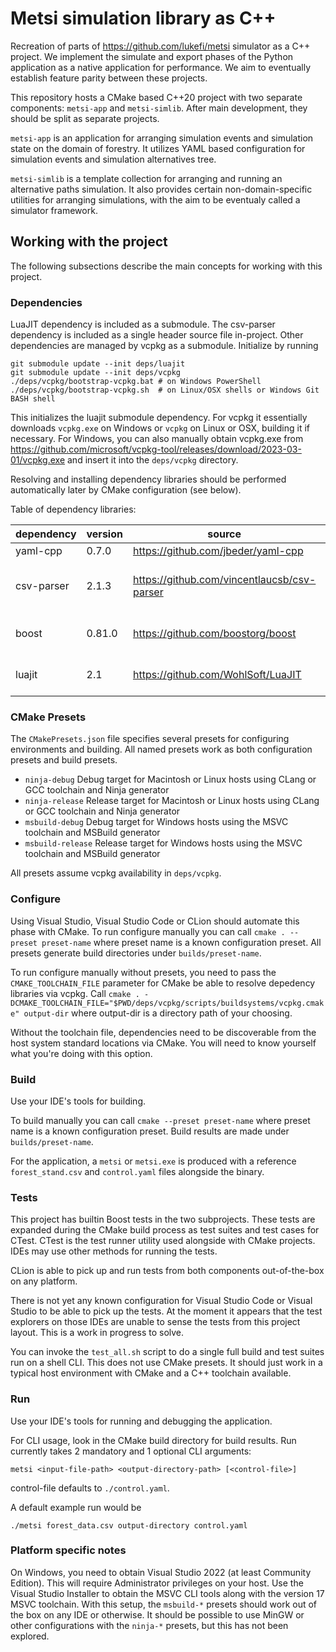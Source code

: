 # Metsi simulation library as C++

Recreation of parts of  https://github.com/lukefi/metsi simulator as a C++ project.
We implement the simulate and export phases of the Python application as a native application for performance.
We aim to eventually establish feature parity between these projects.

This repository hosts a CMake based C++20 project with two separate components: `metsi-app` and `metsi-simlib`.
After main development, they should be split as separate projects.

`metsi-app` is an application for arranging simulation events and simulation state on the domain of forestry.
It utilizes YAML based configuration for simulation events and simulation alternatives tree.

`metsi-simlib` is a template collection for arranging and running an alternative paths simulation.
It also provides certain non-domain-specific utilities for arranging simulations, with the aim to be eventualy called a simulator framework.

## Working with the project

The following subsections describe the main concepts for working with this project.

### Dependencies

LuaJIT dependency is included as a submodule.
The csv-parser dependency is included as a single header source file in-project.
Other dependencies are managed by vcpkg as a submodule.
Initialize by running

```
git submodule update --init deps/luajit
git submodule update --init deps/vcpkg
./deps/vcpkg/bootstrap-vcpkg.bat # on Windows PowerShell
./deps/vcpkg/bootstrap-vcpkg.sh  # on Linux/OSX shells or Windows Git BASH shell
```

This initializes the luajit submodule dependency.
For vcpkg it essentially downloads `vcpkg.exe` on Windows or `vcpkg` on Linux or OSX, building it if necessary.
For Windows, you can also manually obtain vcpkg.exe from https://github.com/microsoft/vcpkg-tool/releases/download/2023-03-01/vcpkg.exe and insert it into the `deps/vcpkg` directory.

Resolving and installing dependency libraries should be performed automatically later by CMake configuration (see below).

Table of dependency libraries:

| dependency | version | source                                      | license | note                                                             |
|------------|---------|---------------------------------------------|---------|------------------------------------------------------------------|
| yaml-cpp   | 0.7.0   | https://github.com/jbeder/yaml-cpp          | MIT     ||
| csv-parser | 2.1.3   | https://github.com/vincentlaucsb/csv-parser | MIT     | Included as single header copy `src/metsi-app/src/csv_parser.hpp |
| boost      | 0.81.0  | https://github.com/boostorg/boost           | BSL-1.0 | boost-test, boost-program-options, boost-lexical-cast            |
| luajit     | 2.1     | https://github.com/WohlSoft/LuaJIT          | MIT     | A fork of actual luajit repo, adding CMake build possibility     |

### CMake Presets

The `CMakePresets.json` file specifies several presets for configuring environments and building.
All named presets work as both configuration presets and build presets.

* `ninja-debug` Debug target for Macintosh or Linux hosts using CLang or GCC toolchain and Ninja generator
* `ninja-release` Release target for Macintosh or Linux hosts using CLang or GCC toolchain and Ninja generator
* `msbuild-debug` Debug target for Windows hosts using the MSVC toolchain and MSBuild generator
* `msbuild-release` Release target for Windows hosts using the MSVC toolchain and MSBuild generator

All presets assume vcpkg availability in `deps/vcpkg`.

### Configure

Using Visual Studio, Visual Studio Code or CLion should automate this phase with CMake.
To run configure manually you can call `cmake . --preset preset-name` where preset name is a known configuration preset.
All presets generate build directories under `builds/preset-name`.

To run configure manually without presets, you need to pass the `CMAKE_TOOLCHAIN_FILE` parameter for CMake be able to resolve depedency libraries via vcpkg.
Call `cmake . -DCMAKE_TOOLCHAIN_FILE="$PWD/deps/vcpkg/scripts/buildsystems/vcpkg.cmake" output-dir` where output-dir is a directory path of your choosing.

Without the toolchain file, dependencies need to be discoverable from the host system standard locations via CMake.
You will need to know yourself what you're doing with this option.

### Build

Use your IDE's tools for building.

To build manually you can call `cmake --preset preset-name` where preset name is a known configuration preset.
Build results are made under `builds/preset-name`.

For the application, a `metsi` or `metsi.exe` is produced with a reference `forest_stand.csv` and `control.yaml` files alongside the binary.

### Tests

This project has builtin Boost tests in the two subprojects.
These tests are expanded during the CMake build process as test suites and test cases for CTest.
CTest is the test runner utility used alongside with CMake projects.
IDEs may use other methods for running the tests.

CLion is able to pick up and run tests from both components out-of-the-box on any platform.

There is not yet any known configuration for Visual Studio Code or Visual Studio to be able to pick up the tests.
At the moment it appears that the test explorers on those IDEs are unable to sense the tests from this project layout.
This is a work in progress to solve.

You can invoke the `test_all.sh` script to do a single full build and test suites run on a shell CLI.
This does not use CMake presets.
It should just work in a typical host environment with CMake and a C++ toolchain available.

### Run

Use your IDE's tools for running and debugging the application.

For CLI usage, look in the CMake build directory for build results.
Run currently takes 2 mandatory and 1 optional CLI arguments:

```
metsi <input-file-path> <output-directory-path> [<control-file>]
```

control-file defaults to `./control.yaml`.

A default example run would be 

```
./metsi forest_data.csv output-directory control.yaml
```

### Platform specific notes

On Windows, you need to obtain Visual Studio 2022 (at least Community Edition).
This will require Administrator privileges on your host.
Use the Visual Studio Installer to obtain the MSVC CLI tools along with the version 17 MSVC toolchain.
With this setup, the `msbuild-*` presets should work out of the box on any IDE or otherwise.
It should be possible to use MinGW or other configurations with the `ninja-*` presets, but this has not been explored.

